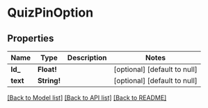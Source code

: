 # QuizPinOption

## Properties
Name | Type | Description | Notes
------------ | ------------- | ------------- | -------------
**Id_** | **Float!** |  | [optional] [default to null]
**text** | **String!** |  | [optional] [default to null]

[[Back to Model list]](../README.md#documentation-for-models) [[Back to API list]](../README.md#documentation-for-api-endpoints) [[Back to README]](../README.md)


